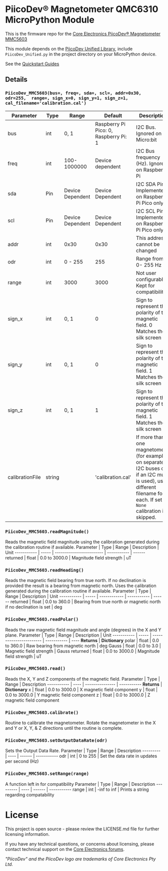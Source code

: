 # PiicoDev® Magnetometer QMC6310 MicroPython Module

This is the firmware repo for the [Core Electronics PiicoDev® Magnetometer MMC5603](https://core-electronics.com.au/catalog/product/view/sku/CE10107)

This module depends on the [PiicoDev Unified Library](https://github.com/CoreElectronics/CE-PiicoDev-Unified), include `PiicoDev_Unified.py` in the project directory on your MicroPython device.

See the [Quickstart Guides](https://piico.dev/p34)

## Details
### `PiicoDev_MMC5603(bus=, freq=, sda=, scl=, addr=0x30, odr=255,  range=, sign_x=0, sign_y=1, sign_z=1, cal_filename='calibration.cal')`


Parameter | Type | Range            | Default                               | Description
--------- | ---- | ---------------- | ------------------------------------- | --------------------------------------------------
bus       | int  | 0, 1             | Raspberry Pi Pico: 0, Raspberry Pi: 1 | I2C Bus.  Ignored on Micro:bit
freq      | int  | 100-1000000      | Device dependent                      | I2C Bus frequency (Hz).  Ignored on Raspberry Pi
sda       | Pin  | Device Dependent | Device Dependent                      | I2C SDA Pin. Implemented on Raspberry Pi Pico only
scl       | Pin  | Device Dependent | Device Dependent                      | I2C SCL Pin. Implemented on Raspberry Pi Pico only
addr      | int  | 0x30             | 0x30                                  | This address cannot be changed
odr       | int  | 0 - 255          | 255                                   | Range from 0-  255 Hz
range     | int  | 3000             | 3000                                  | Not user configurable, Kept for compatibility.
sign_x    | int  | 0, 1             | 0                                     | Sign to represent the polarity of the magnetic field. 0 Matches the silk screen
sign_y    | int  | 0, 1             | 0                                     | Sign to represent the polarity of the magnetic field. 1 Matches the silk screen
sign_z    | int  | 0, 1             | 1                                     | Sign to represent the polarity of the magnetic field. 1 Matches the silk screen
calibrationFile | string |  | 'calibration.cal' | If more than one magnetometer (for example on separate I2C buses or if an I2C mux is used), use a different filename for each. If set to `None` calibration is skipped.

### `PiicoDev_MMC5603.readMagnitude()`
Reads the magnetic field magnitude using the calibration generated during the calibration routine if available.
Parameter   | Type  | Range                    | Description | Unit
----------- | ----- | ------------------------ | ----------- | ------
returned    | float | 0.0 to 3000.0            | Magnitude field strength | uT

### `PiicoDev_MMC5603.readHeading()`
Reads the magnetic field bearing from true north.  If no declination is provided the result is a bearing from magnetic north.  Uses the calibration generated during the calibration routine if available.
Parameter   | Type  | Range        | Description | Unit
----------- | ----- | ------------ | ----------- | ------
returned    | float | 0.0 to 360.0 | Bearing from true north or magnetic north if no declination is set | deg

### `PiicoDev_MMC5603.readPolar()`
Reads the raw magnetic field magnitude and angle (degrees) in the X and Y plane.
Parameter   | Type  | Range                   | Description | Unit
----------- | ----- | ----------------------- | ----------- | ----
**Returns** | **Dictionary**
polar       | float | 0.0 to 360.0            | Raw bearing from magnetic north | deg
Gauss       | float | 0.0 to 3.0              | Magnetic field strength | Gauss
returned    | float | 0.0 to 3000.0            | Magnitude field strength | uT

### `PiicoDev_MMC5603.read()`
Reads the X, Y and Z components of the magnetic field.
Parameter   | Type | Range           | Description
----------- | ---- | --------------- | -----------
**Returns** | **Dictionary**
x           | float  | 0.0 to 3000.0 | X magnetic field component
y           | float  | 0.0 to 3000.0 | Y magnetic field component
z           | float  | 0.0 to 3000.0 | Z magnetic field component

### `PiicoDev_MMC5603.calibrate()`
Routine to calibrate the magnetometer.  Rotate the magnetometer in the X and Y or X, Y, & Z directions until the routine is complete.

### `PiicoDev_MMC5603.setOutputDataRate(odr)`
Sets the Output Data Rate.
Parameter | Type | Range  | Description
--------- | ---- | ------ | -----------
odr       | int  | 0 to 255 | Set the data rate in updates per second (Hz)

### `PiicoDev_MMC5603.setRange(range)`
A function left in for compatibility
Parameter | Type | Range  | Description
--------- | ---- | ------ | -----------
range     | int  | -inf to inf | Prints a string regarding compatability

# License
This project is open source - please review the LICENSE.md file for further licensing information.

If you have any technical questions, or concerns about licensing, please contact technical support on the [Core Electronics forums](https://forum.core-electronics.com.au/).

*\"PiicoDev\" and the PiicoDev logo are trademarks of Core Electronics Pty Ltd.*
